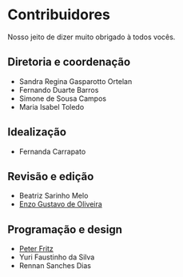 # Contribuidores

Nosso jeito de dizer muito obrigado à todos vocês.

## Diretoria e coordenação
- Sandra Regina Gasparotto Ortelan
- Fernando Duarte Barros
- Simone de Sousa Campos
- Maria Isabel Toledo

## Idealização
- Fernanda Carrapato

## Revisão e edição
- Beatriz Sarinho Melo
- [Enzo Gustavo de Oliveira](https://github.com/El-Zenzu)

## Programação e design
- [Peter Fritz](https://github.com/peterfritz)
- Yuri Faustinho da Silva
- Rennan Sanches Dias
